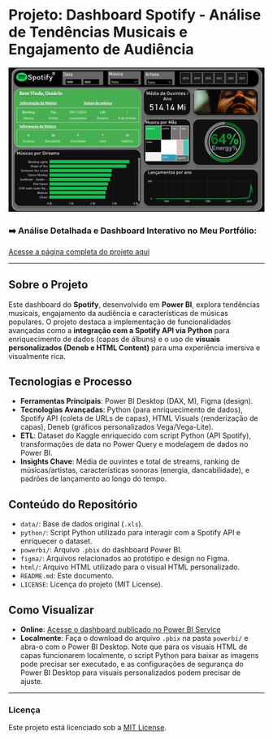 # Projeto: Dashboard Spotify - Análise de Tendências Musicais e Engajamento de Audiência

![Thumbnail do Dashboard](quarto/capa.png)

### ➡️ Análise Detalhada e Dashboard Interativo no Meu Portfólio:
[Acesse a página completa do projeto aqui](https://ferreiragabrielw.github.io/portfolio-gabriel/projetos/Dashboards/8DashboardSpotify/Projeto8DA.html)

---

## Sobre o Projeto

Este dashboard do **Spotify**, desenvolvido em **Power BI**, explora tendências musicais, engajamento da audiência e características de músicas populares. O projeto destaca a implementação de funcionalidades avançadas como a **integração com a Spotify API via Python** para enriquecimento de dados (capas de álbuns) e o uso de **visuais personalizados (Deneb e HTML Content)** para uma experiência imersiva e visualmente rica.

## Tecnologias e Processo

* **Ferramentas Principais**: Power BI Desktop (DAX, M), Figma (design).
* **Tecnologias Avançadas**: Python (para enriquecimento de dados), Spotify API (coleta de URLs de capas), HTML Visuals (renderização de capas), Deneb (gráficos personalizados Vega/Vega-Lite).
* **ETL**: Dataset do Kaggle enriquecido com script Python (API Spotify), transformações de data no Power Query e modelagem de dados no Power BI.
* **Insights Chave**: Média de ouvintes e total de streams, ranking de músicas/artistas, características sonoras (energia, dancabilidade), e padrões de lançamento ao longo do tempo.

## Conteúdo do Repositório

* `data/`: Base de dados original (`.xls`).
* `python/`: Script Python utilizado para interagir com a Spotify API e enriquecer o dataset.
* `powerbi/`: Arquivo `.pbix` do dashboard Power BI.
* `figma/`: Arquivos relacionados ao protótipo e design no Figma.
* `html/`: Arquivo HTML utilizado para o visual HTML personalizado.
* `README.md`: Este documento.
* `LICENSE`: Licença do projeto (MIT License).

## Como Visualizar

* **Online**: [Acesse o dashboard publicado no Power BI Service](https://app.powerbi.com/groups/me/reports/76ca68bc-548e-4c6f-aad1-79c11ece500e/ReportSectionf29673a5990829443c5d?experience=power-bi)
* **Localmente**: Faça o download do arquivo `.pbix` na pasta `powerbi/` e abra-o com o Power BI Desktop. Note que para os visuais HTML de capas funcionarem localmente, o script Python para baixar as imagens pode precisar ser executado, e as configurações de segurança do Power BI Desktop para visuais personalizados podem precisar de ajuste.

---

### Licença

Este projeto está licenciado sob a [MIT License](LICENSE).
